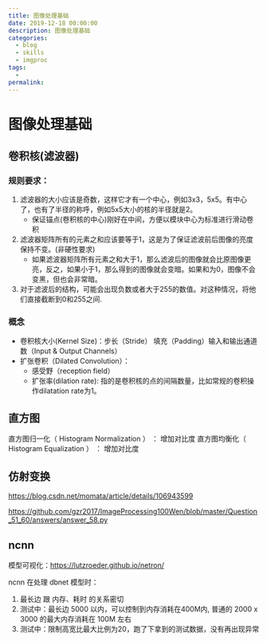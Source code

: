 ```yaml
---
title: 图像处理基础
date: 2019-12-18 00:00:00
description: 图像处理基础
categories: 
  - blog
  - skills
  - imgproc
tags: 
  - 
permalink:
---
```

# 图像处理基础

## 卷积核(滤波器)
### 规则要求：
1. 滤波器的大小应该是奇数，这样它才有一个中心，例如3x3，5x5。有中心了，也有了半径的称呼，例如5x5大小的核的半径就是2。
    + 保证锚点(卷积核的中心)刚好在中间，方便以模块中心为标准进行滑动卷积
2. 滤波器矩阵所有的元素之和应该要等于1，这是为了保证滤波前后图像的亮度保持不变。(非硬性要求)
    + 如果滤波器矩阵所有元素之和大于1，那么滤波后的图像就会比原图像更亮，反之，如果小于1，那么得到的图像就会变暗。如果和为0，图像不会变黑，但也会非常暗。
3. 对于滤波后的结构，可能会出现负数或者大于255的数值。对这种情况，将他们直接截断到0和255之间.

### 概念
- 卷积核大小(Kernel Size)：步长（Stride） 填充（Padding）输入和输出通道数（Input & Output Channels）
- 扩张卷积（Dilated Convolution）：
    + 感受野（reception field）
    + 扩张率(dilation rate): 指的是卷积核的点的间隔数量，比如常规的卷积操作dilatation rate为1。

## 直方图
直方图归一化（ Histogram Normalization ） ： 增加对比度
直方图均衡化（ Histogram Equalization ） ： 增加对比度

## 仿射变换
https://blog.csdn.net/momata/article/details/106943599

https://github.com/gzr2017/ImageProcessing100Wen/blob/master/Question_51_60/answers/answer_58.py

## ncnn
模型可视化：https://lutzroeder.github.io/netron/

ncnn 在处理 dbnet 模型时：
1. 最长边 跟 内存、耗时 的关系密切
2. 测试中：最长边 5000 以内，可以控制到内存消耗在400M内, 普通的 2000 x 3000 的最大内存消耗在 100M 左右
3. 测试中：限制高宽比最大比例为20，跑了下拿到的测试数据，没有再出现异常